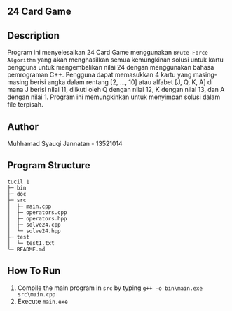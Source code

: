 ## 24 Card Game 


## Description

Program ini menyelesaikan 24 Card Game menggunakan `Brute-Force Algorithm` yang akan menghasilkan semua kemungkinan solusi untuk kartu pengguna untuk mengembalikan nilai 24 dengan menggunakan bahasa pemrograman C++. Pengguna dapat memasukkan 4 kartu yang masing-masing berisi angka dalam rentang [2, ..., 10] atau alfabet [J, Q, K, A] di mana J berisi nilai 11, diikuti oleh Q dengan nilai 12, K dengan nilai 13, dan A dengan nilai 1. Program ini memungkinkan untuk menyimpan solusi dalam file terpisah.


## Author

Muhhamad Syauqi Jannatan - 13521014


## Program Structure
```
tucil 1              
├─ bin               
├─ doc               
├─ src               
│  ├─ main.cpp       
│  ├─ operators.cpp  
│  ├─ operators.hpp  
│  ├─ solve24.cpp    
│  └─ solve24.hpp    
├─ test              
│  └─ test1.txt      
└─ README.md         
```

## How To Run
1. Compile the main program in `src` by typing `g++ -o bin\main.exe src\main.cpp`
2. Execute `main.exe`



